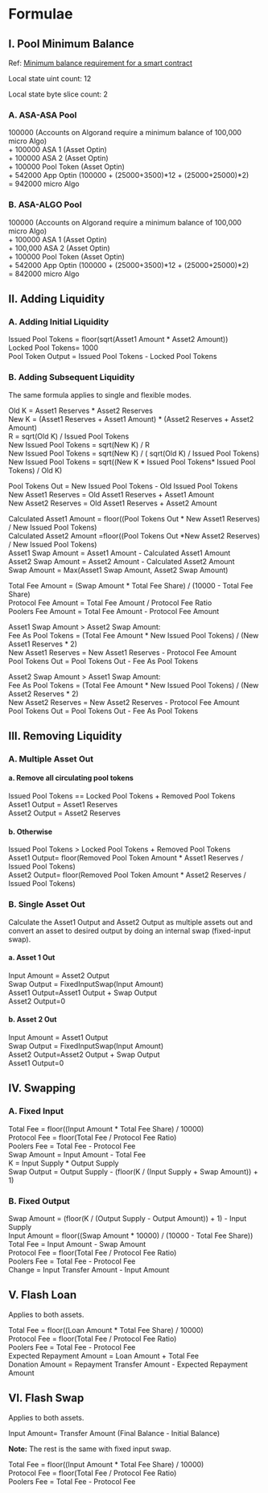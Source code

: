 # Formulae

## I. Pool Minimum Balance

Ref: [Minimum balance requirement for a smart contract](https://developer.algorand.org/docs/get-details/dapps/smart-contracts/apps/#minimum-balance-requirement-for-a-smart-contract)

Local state uint count: 12

Local state byte slice count: 2

### A. ASA-ASA Pool

100000 (Accounts on Algorand require a minimum balance of 100,000 micro Algo)\
\+ 100000 ASA 1 (Asset Optin)\
\+ 100000 ASA 2 (Asset Optin)\
\+ 100000 Pool Token (Asset Optin)\
\+ 542000 App Optin (100000 + (25000+3500)\*12 + (25000+25000)\*2)\
\= 942000 micro Algo

### B. ASA-ALGO Pool

100000 (Accounts on Algorand require a minimum balance of 100,000 micro Algo)\
\+ 100000 ASA 1 (Asset Optin)\
\+ 100,000 ASA 2 (Asset Optin)\
\+ 100000 Pool Token (Asset Optin)\
\+ 542000 App Optin (100000 + (25000+3500)\*12 + (25000+25000)\*2)\
\= 842000 micro Algo

## II. Adding Liquidity

### **A. Adding Initial Liquidity**

Issued Pool Tokens = floor(sqrt(Asset1 Amount \* Asset2 Amount))\
Locked Pool Tokens= 1000\
Pool Token Output = Issued Pool Tokens - Locked Pool Tokens

### **B. Adding Subsequent Liquidity**

The same formula applies to single and flexible modes.

Old K = Asset1 Reserves \* Asset2 Reserves\
New K = (Asset1 Reserves + Asset1 Amount) \* (Asset2 Reserves + Asset2 Amount)\
R = sqrt(Old K) / Issued Pool Tokens\
New Issued Pool Tokens = sqrt(New K) / R\
New Issued Pool Tokens = sqrt(New K) / ( sqrt(Old K) / Issued Pool Tokens)\
New Issued Pool Tokens = sqrt((New K \* Issued Pool Tokens\* Issued Pool Tokens) / Old K)

Pool Tokens Out = New Issued Pool Tokens - Old Issued Pool Tokens\
New Asset1 Reserves = Old Asset1 Reserves + Asset1 Amount\
New Asset2 Reserves = Old Asset1 Reserves + Asset2 Amount

Calculated Asset1 Amount = floor((Pool Tokens Out \* New Asset1 Reserves) / New Issued Pool Tokens)\
Calculated Asset2 Amount =floor((Pool Tokens Out \*New  Asset2 Reserves) / New Issued Pool Tokens)\
Asset1 Swap Amount = Asset1 Amount - Calculated Asset1 Amount\
Asset2 Swap Amount = Asset2 Amount - Calculated Asset2 Amount\
Swap Amount = Max(Asset1 Swap Amount, Asset2 Swap Amount)

Total Fee Amount = (Swap Amount \* Total Fee Share) / (10000 - Total Fee Share)\
Protocol Fee Amount = Total Fee Amount / Protocol Fee Ratio\
Poolers Fee Amount = Total Fee Amount - Protocol Fee Amount

Asset1 Swap Amount > Asset2 Swap Amount:\
Fee As Pool Tokens = (Total Fee Amount \* New Issued Pool Tokens) / (New Asset1 Reserves \* 2)\
New Asset1 Reserves = New Asset1 Reserves - Protocol Fee Amount\
Pool Tokens Out = Pool Tokens Out - Fee As Pool Tokens

Asset2 Swap Amount > Asset1 Swap Amount:\
Fee As Pool Tokens = (Total Fee Amount \* New Issued Pool Tokens) / (New Asset2 Reserves \* 2)\
New Asset2 Reserves = New Asset2 Reserves - Protocol Fee Amount\
Pool Tokens Out = Pool Tokens Out - Fee As Pool Tokens

## III. Removing Liquidity

### **A. Multiple Asset Out**

#### a. Remove all circulating pool tokens

Issued Pool Tokens == Locked Pool Tokens + Removed Pool Tokens\
Asset1 Output = Asset1 Reserves\
Asset2 Output = Asset2 Reserves

#### b. Otherwise

Issued Pool Tokens > Locked Pool Tokens + Removed Pool Tokens\
Asset1 Output= floor(Removed Pool Token Amount \* Asset1 Reserves / Issued Pool Tokens)\
Asset2 Output= floor(Removed Pool Token Amount \* Asset2 Reserves / Issued Pool Tokens)

### **B. Single Asset Out**

Calculate the Asset1 Output and Asset2 Output as multiple assets out and convert an asset to desired output by doing an internal swap (fixed-input swap).

#### a. Asset 1 Out

Input Amount = Asset2 Output\
Swap Output = FixedInputSwap(Input Amount)\
Asset1 Output=Asset1 Output + Swap Output\
Asset2 Output=0

#### b. Asset 2 Out

Input Amount = Asset1 Output\
Swap Output = FixedInputSwap(Input Amount)\
Asset2 Output=Asset2 Output + Swap Output\
Asset1 Output=0

## IV. Swapping

### **A. Fixed Input**&#x20;

Total Fee = floor((Input Amount \* Total Fee Share) / 10000)\
Protocol Fee = floor(Total Fee / Protocol Fee Ratio)\
Poolers Fee = Total Fee - Protocol Fee\
Swap Amount = Input Amount - Total Fee\
K = Input Supply \* Output Supply\
Swap Output = Output Supply - (floor(K / (Input Supply + Swap Amount)) + 1)

### **B. Fixed Output**

Swap Amount = (floor(K / (Output Supply - Output Amount)) + 1) - Input Supply\
Input Amount = floor((Swap Amount \* 10000) / (10000 - Total Fee Share))\
Total Fee = Input Amount - Swap Amount\
Protocol Fee = floor(Total Fee / Protocol Fee Ratio)\
Poolers Fee = Total Fee - Protocol Fee\
Change = Input Transfer Amount - Input Amount

## V. Flash Loan

Applies to both assets.

Total Fee = floor((Loan Amount \* Total Fee Share) / 10000)\
Protocol Fee = floor(Total Fee / Protocol Fee Ratio)\
Poolers Fee = Total Fee - Protocol Fee\
Expected Repayment Amount = Loan Amount + Total Fee\
Donation Amount = Repayment Transfer Amount - Expected Repayment Amount

## VI. Flash Swap

Applies to both assets.

Input Amount= Transfer Amount (Final Balance - Initial Balance)

**Note:** The rest is the same with fixed input swap.

Total Fee = floor((Input Amount \* Total Fee Share) / 10000)\
Protocol Fee = floor(Total Fee / Protocol Fee Ratio)\
Poolers Fee = Total Fee - Protocol Fee
